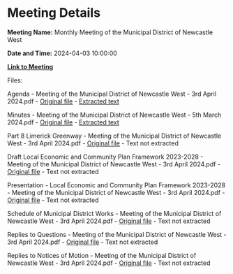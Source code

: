 # Meeting Details

**Meeting Name:** Monthly Meeting of the Municipal District of Newcastle West

**Date and Time:** 2024-04-03 10:00:00

**[Link to Meeting](https://www.limerick.ie/council/whats-on/monthly-meeting-of-the-municipal-district-of-newcastle-west-13)**

Files: 

Agenda - Meeting of the Municipal District of Newcastle West - 3rd April 2024.pdf - [Original file](https://www.limerick.ie/sites/default/files/media/documents/2024-04/00-agenda-meeting-of-the-municipal-district-of-newcastle-west-3rd-april-2024.pdf) - [Extracted text](./Agenda%20-%20Meeting%20of%20the%20Municipal%20District%20of%20Newcastle%20West%20-%203rd%20April%202024.md)

Minutes - Meeting of the Municipal District of Newcastle West - 5th March 2024.pdf - [Original file](https://www.limerick.ie/sites/default/files/media/documents/2024-04/01-minutes-meeting-of-the-municipal-district-of-newcastle-west-5th-march-2024.pdf) - [Extracted text](./Minutes%20-%20Meeting%20of%20the%20Municipal%20District%20of%20Newcastle%20West%20-%205th%20March%202024.md)

Part 8 Limerick Greenway - Meeting of the Municipal District of Newcastle West - 3rd April 2024.pdf - [Original file](https://www.limerick.ie/sites/default/files/media/documents/2024-04/03-part-8-limerick-greenway-meeting-of-the-municipal-district-of-newcastle-west-3rd-april-2024.pdf) - Text not extracted

Draft Local Economic and Community Plan Framework 2023-2028 - Meeting of the Municipal District of Newcastle West - 3rd April 2024.pdf - [Original file](https://www.limerick.ie/sites/default/files/media/documents/2024-04/04-draft-local-economic-and-community-plan-framework-2023-2028-meeting-of-the-municipal-district-of-newcastle-west-3rd-april-2024.pdf) - Text not extracted

Presentation - Local Economic and Community Plan Framework 2023-2028 - Meeting of the Municipal District of Newcastle West - 3rd April 2024.pdf - [Original file](https://www.limerick.ie/sites/default/files/media/documents/2024-05/04-presentation-local-economic-and-community-plan-framework-2023-2028-meeting-of-the-municipal-district-of-newcastle-west-3rd-april-2024.pdf) - Text not extracted

Schedule of Municipal District Works - Meeting of the Municipal District of Newcastle West - 3rd April 2024.pdf - [Original file](https://www.limerick.ie/sites/default/files/media/documents/2024-04/05-schedule-of-municipal-district-works-meeting-of-the-municipal-district-of-newcastle-west-3rd-april-2024.pdf) - Text not extracted

Replies to Questions - Meeting of the Municipal District of Newcastle West - 3rd April 2024.pdf - [Original file](https://www.limerick.ie/sites/default/files/media/documents/2024-04/replies-to-questions-meeting-of-the-municipal-district-of-newcastle-west-3rd-april-2024.pdf) - Text not extracted

Replies to Notices of Motion - Meeting of the Municipal District of Newcastle West - 3rd April 2024.pdf - [Original file](https://www.limerick.ie/sites/default/files/media/documents/2024-04/replies-to-notices-of-motion-meeting-of-the-municipal-district-of-newcastle-west-3rd-april-2024.pdf) - Text not extracted


